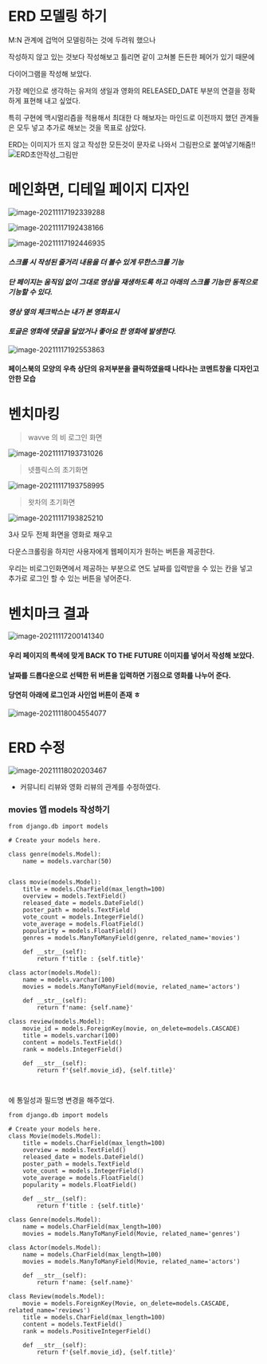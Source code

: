 # ERD 모델링 하기

M:N 관계에 겁먹어 모델링하는 것에 두려워 했으나 

작성하지 않고 있는 것보다 작성해보고 틀리면 같이 고쳐볼 든든한 페어가 있기 때문에 

다이어그램을 작성해 보았다.

가장 메인으로 생각하는 유저의 생일과 영화의 RELEASED_DATE 부분의 연결을 정확하게 표현해 내고 싶었다.

특히 구현에 맥시멀리즘을 적용해서 최대한 다 해보자는 마인드로 이전까지 했던 관계들은 모두 넣고 추가로 해보는 것을 목표로 삼았다.

ERD는 이미지가 뜨지 않고 작성한 모든것이 문자로 나와서 그림판으로 붙여넣기해줌!!![ERD초안작성_그림만](README_J.assets/ERD초안작성_그림만-16371451478045.png)

# 메인화면, 디테일 페이지 디자인



![image-20211117192339288](README_J.assets/image-20211117192339288-16371451454344.png)

![image-20211117192438166](README_J.assets/image-20211117192438166-16371451435063.png)

![image-20211117192446935](README_J.assets/image-20211117192446935-16371451385202.png)

#### *스크롤 시 작성된 줄거리 내용을 더 볼수 있게 무한스크롤 기능*

#### *단 페이지는 움직임 없이 그대로 영상을 재생하도록 하고 아래의 스크롤 기능만 동적으로 기능할 수 있다.*

#### *영상 옆의 체크박스는 내가 본 영화표시*

#### *토글은 영화에 댓글을 달았거나 좋아요 한 영화에 발생한다.*

![image-20211117192553863](README_J.assets/image-20211117192553863-16371451359861.png)

#### 페이스북의 모양의 우측 상단의 유저부분을 클릭하였을때 나타나는 코멘트창을 디자인고안한 모습

# 벤치마킹

> wavve 의 비 로그인 화면

![image-20211117193731026](README_J.assets/image-20211117193731026-16371470553829.png)

> 넷플릭스의 초기화면

![image-20211117193758995](README_J.assets/image-20211117193758995-16371470540858.png)

> 왓차의 초기화면

![image-20211117193825210](README_J.assets/image-20211117193825210-16371470500127.png)

3사 모두 전체 화면을 영화로 채우고

다운스크롤링을 하지만 사용자에게 웹페이지가 원하는 버튼을 제공한다.

우리는 비로그인화면에서 제공하는 부분으로 연도 날짜를 입력받을 수 있는 칸을 넣고 추가로 로그인 할 수 있는 버튼을 넣어준다.

# 벤치마크 결과

![image-20211117200141340](README_J.assets/image-20211117200141340-16371470461166.png)

#### 우리 페이지의 특색에 맞게 BACK TO THE FUTURE 이미지를 넣어서 작성해 보았다.

#### 날짜를 드롭다운으로 선택한 뒤 버튼을 입력하면 기점으로 영화를 나누어 준다.

#### 당연히 아래에 로그인과 사인업 버튼이 존재 ㅎ



![image-20211118004554077](README_J.assets/image-20211118004554077.png)

# ERD 수정 

![image-20211118020203467](README_J.assets/image-20211118020203467.png)

- 커뮤니티 리뷰와 영화 리뷰의 관계를 수정하였다.

### movies 앱 models 작성하기

```
from django.db import models

# Create your models here.

class genre(models.Model):
    name = models.varchar(50)


class movie(models.Model):
    title = models.CharField(max_length=100)
    overview = models.TextField()
    released_date = models.DateField()
    poster_path = models.TextField
    vote_count = models.IntegerField()
    vote_average = models.FloatField()
    popularity = models.FloatField()
    genres = models.ManyToManyField(genre, related_name='movies')

    def __str__(self):
        return f'title : {self.title}'

class actor(models.Model):
    name = models.varchar(100)
    movies = models.ManyToManyField(movie, related_name='actors')
    
    def __str__(self):
        return f'name: {self.name}'

class review(models.Model):
    movie_id = models.ForeignKey(movie, on_delete=models.CASCADE)
    title = models.varchar(100)
    content = models.TextField()
    rank = models.IntegerField()

    def __str__(self):
        return f'{self.movie_id}, {self.title}'
    


```

에 통일성과 필드명 변경을 해주었다.

```
from django.db import models

# Create your models here.
class Movie(models.Model):
    title = models.CharField(max_length=100)
    overview = models.TextField()
    released_date = models.DateField()
    poster_path = models.TextField
    vote_count = models.IntegerField()
    vote_average = models.FloatField()
    popularity = models.FloatField()

    def __str__(self):
        return f'title : {self.title}'

class Genre(models.Model):
    name = models.CharField(max_length=100)
    movies = models.ManyToManyField(Movie, related_name='genres')

class Actor(models.Model):
    name = models.CharField(max_length=100)
    movies = models.ManyToManyField(Movie, related_name='actors')
    
    def __str__(self):
        return f'name: {self.name}'

class Review(models.Model):
    movie = models.ForeignKey(Movie, on_delete=models.CASCADE, related_name='reviews')
    title = models.CharField(max_length=100)
    content = models.TextField()
    rank = models.PositiveIntegerField()

    def __str__(self):
        return f'{self.movie_id}, {self.title}'
    
```

